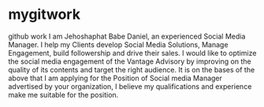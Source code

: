 # mygitwork
github work
I am Jehoshaphat Babe Daniel, an experienced Social Media Manager. I help my Clients develop Social Media Solutions, Manage Engagement, build followership and drive their sales. I would like to optimize the social media engagement of the Vantage Advisory by improving on the quality of its contents and target the right audience. It is on the bases of the above that I am applying for the Position of Social media Manager advertised by your organization, I believe my qualifications and experience make me suitable for the position.
